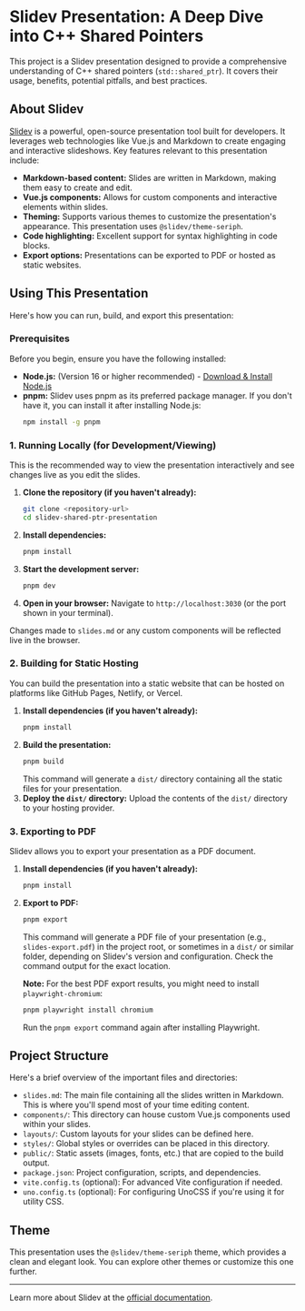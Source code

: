# Slidev Presentation: A Deep Dive into C++ Shared Pointers

This project is a Slidev presentation designed to provide a comprehensive understanding of C++ shared pointers (`std::shared_ptr`). It covers their usage, benefits, potential pitfalls, and best practices.

## About Slidev

[Slidev](https://sli.dev/) is a powerful, open-source presentation tool built for developers. It leverages web technologies like Vue.js and Markdown to create engaging and interactive slideshows. Key features relevant to this presentation include:

- **Markdown-based content:** Slides are written in Markdown, making them easy to create and edit.
- **Vue.js components:** Allows for custom components and interactive elements within slides.
- **Theming:** Supports various themes to customize the presentation's appearance. This presentation uses `@slidev/theme-seriph`.
- **Code highlighting:** Excellent support for syntax highlighting in code blocks.
- **Export options:** Presentations can be exported to PDF or hosted as static websites.

## Using This Presentation

Here's how you can run, build, and export this presentation:

### Prerequisites

Before you begin, ensure you have the following installed:

- **Node.js:** (Version 16 or higher recommended) - [Download & Install Node.js](https://nodejs.org/)
- **pnpm:** Slidev uses pnpm as its preferred package manager. If you don't have it, you can install it after installing Node.js:
  ```bash
  npm install -g pnpm
  ```

### 1. Running Locally (for Development/Viewing)

This is the recommended way to view the presentation interactively and see changes live as you edit the slides.

1.  **Clone the repository (if you haven't already):**
    ```bash
    git clone <repository-url>
    cd slidev-shared-ptr-presentation
    ```
2.  **Install dependencies:**
    ```bash
    pnpm install
    ```
3.  **Start the development server:**
    ```bash
    pnpm dev
    ```
4.  **Open in your browser:**
    Navigate to `http://localhost:3030` (or the port shown in your terminal).

Changes made to `slides.md` or any custom components will be reflected live in the browser.

### 2. Building for Static Hosting

You can build the presentation into a static website that can be hosted on platforms like GitHub Pages, Netlify, or Vercel.

1.  **Install dependencies (if you haven't already):**
    ```bash
    pnpm install
    ```
2.  **Build the presentation:**
    ```bash
    pnpm build
    ```
    This command will generate a `dist/` directory containing all the static files for your presentation.
3.  **Deploy the `dist/` directory:**
    Upload the contents of the `dist/` directory to your hosting provider.

### 3. Exporting to PDF

Slidev allows you to export your presentation as a PDF document.

1.  **Install dependencies (if you haven't already):**
    ```bash
    pnpm install
    ```
2.  **Export to PDF:**
    ```bash
    pnpm export
    ```
    This command will generate a PDF file of your presentation (e.g., `slides-export.pdf`) in the project root, or sometimes in a `dist/` or similar folder, depending on Slidev's version and configuration. Check the command output for the exact location.

    **Note:** For the best PDF export results, you might need to install `playwright-chromium`:
    ```bash
    pnpm playwright install chromium
    ```
    Run the `pnpm export` command again after installing Playwright.

## Project Structure

Here's a brief overview of the important files and directories:

-   `slides.md`: The main file containing all the slides written in Markdown. This is where you'll spend most of your time editing content.
-   `components/`: This directory can house custom Vue.js components used within your slides.
-   `layouts/`: Custom layouts for your slides can be defined here.
-   `styles/`: Global styles or overrides can be placed in this directory.
-   `public/`: Static assets (images, fonts, etc.) that are copied to the build output.
-   `package.json`: Project configuration, scripts, and dependencies.
-   `vite.config.ts` (optional): For advanced Vite configuration if needed.
-   `uno.config.ts` (optional): For configuring UnoCSS if you're using it for utility CSS.

## Theme

This presentation uses the `@slidev/theme-seriph` theme, which provides a clean and elegant look. You can explore other themes or customize this one further.

---

Learn more about Slidev at the [official documentation](https://sli.dev/).
